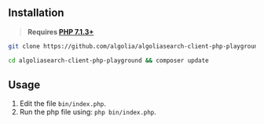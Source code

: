 ## Installation

> **Requires [PHP 7.1.3+](https://php.net/releases/)**

```bash
git clone https://github.com/algolia/algoliasearch-client-php-playground
```

```bash
cd algoliasearch-client-php-playground && composer update
```

## Usage

1. Edit the file `bin/index.php`.
2. Run the php file using: `php bin/index.php`.
